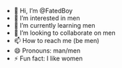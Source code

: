 - 👋 Hi, I’m @FatedBoy
- 👀 I’m interested in men
- 🌱 I’m currently learning men
- 💞️ I’m looking to collaborate on men
- 📫 How to reach me (be men)
- 😄 Pronouns: man/men
- ⚡ Fun fact: I like women

<!---
FatedBoy/FatedBoy is a ✨ special ✨ repository because its `README.md` (this file) appears on your GitHub profile.
You can click the Preview link to take a look at your changes.
--->
